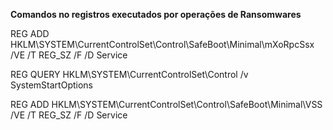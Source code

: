**Comandos no registros executados por operações de Ransomwares**

REG ADD HKLM\SYSTEM\CurrentControlSet\Control\SafeBoot\Minimal\mXoRpcSsx /VE /T REG_SZ /F /D Service

REG QUERY HKLM\SYSTEM\CurrentControlSet\Control /v SystemStartOptions

REG ADD HKLM\SYSTEM\CurrentControlSet\Control\SafeBoot\Minimal\VSS /VE /T REG_SZ /F /D Service
